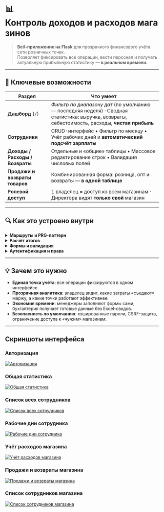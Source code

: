 # 📊 Контроль&nbsp;доходов&nbsp;и&nbsp;расходов&nbsp;магазинов

> **Веб-приложение на Flask** для прозрачного финансового учёта сети розничных точек.  
> Позволяет фиксировать все операции, вести персонал и получать актуальную прибыльную статистику ― **в реальном времени**.

---

## 🚀 Ключевые возможности

| Раздел | Что умеет |
| ------ | --------- |
| **Дашборд** (`/`) | *Фильтр по диапазону дат* (по умолчанию — последняя неделя) · Сводная статистика: выручка, возвраты, себестоимость, расходы, **чистая прибыль** |
| **Сотрудники** | CRUD-интерфейс • Фильтр по месяцу • Учёт рабочих дней и **автоматический подсчёт зарплаты** |
| **Доходы / Расходы / Возвраты** | Отдельные и «общие» таблицы • Массовое редактирование строк • Валидация числовых полей |
| **Продажи и возвраты товаров** | Комбинированная форма: розница, опт и возвраты — **в одной таблице** |
| **Ролевой доступ** | 1 владелец = доступ ко всем магазинам · Директора видят **только свой** магазин |

---

## 🔍 Как это устроено внутри

<details>
<summary><strong>Маршруты и PRG-паттерн</strong></summary>

* Каждый view берёт параметры из `request.args` / `request.form`, валидирует и передаёт в Jinja готовые коллекции и итоговые суммы.  
* POST-запросы сохраняют данные через ORM и завершаются `redirect`, чтобы избежать повторной отправки формы (**PRG**).
</details>

<details>
<summary><strong>Расчёт итогов</strong></summary>

* Для выбранного периода выполняется `GROUP BY date` + `func.sum` нужных колонок.  
* Результаты складываются в словари-матрицы, из которых шаблоны строят динамические таблицы и считают прибыль.
</details>

<details>
<summary><strong>Формы и валидация</strong></summary>

* `FlaskForm` + CSRF-токен.  
* Обязательные и числовые поля валидируются на сервере.  
* Поле выбора магазина (`SelectField`) заполняется «на лету» из БД.
</details>

<details>
<summary><strong>Аутентификация и права</strong></summary>

* Пароли хранятся апт-солёным хэшем **BCrypt**.  
* `@login_required` закрывает приватные маршруты.  
* Проверка доступа к магазину — вспомогательная функция `has_access_to_shop`.
</details>

---

## 💡 Зачем это нужно

* **Единая точка учёта**: все операции фиксируются в одном интерфейсе.  
* **Прозрачная аналитика**: владелец видит, какие затраты «съедают» маржу, а какие точки работают эффективнее.  
* **Экономия времени**: менеджеры заполняют формы сами; бухгалтерия получает готовые данные без Excel-сводов.  
* **Безопасность по умолчанию**: хэшированные пароли, CSRF-защита, ограничение доступа к «чужим» магазинам.

---

## Скриншоты интерфейса

### Авторизация
[![Авторизация](https://i.ibb.co/fdQ8RMg0/image.png)](https://i.ibb.co/fdQ8RMg0/image.png)

### Общая статистика
[![Общая статистика](https://i.ibb.co/2YjvhTnR/image.png)](https://i.ibb.co/2YjvhTnR/image.png)

### Список всех сотрудников
[![Список всех сотрудников](https://i.ibb.co/VYN6nGG0/image.png)](https://i.ibb.co/VYN6nGG0/image.png)

### Рабочие дни сотрудника
[![Рабочие дни сотрудника](https://i.ibb.co/wh00Fq2X/image.png)](https://i.ibb.co/wh00Fq2X/image.png)

### Учёт расходов магазина
[![Учёт расходов магазина](https://i.ibb.co/SXD4496S/image.png)](https://i.ibb.co/SXD4496S/image.png)

### Продажи и возвраты магазина
[![Продажи и возвраты магазина](https://i.ibb.co/jZ8F89kR/image.png)](https://i.ibb.co/jZ8F89kR/image.png)

### Список сотрудников магазина
[![Список сотрудников магазина](https://i.ibb.co/8L2w3PSc/image.png)](https://i.ibb.co/8L2w3PSc/image.png)
